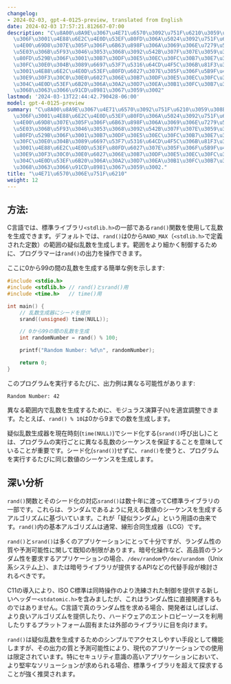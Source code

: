 ```yaml
---
changelog:
- 2024-02-03, gpt-4-0125-preview, translated from English
date: 2024-02-03 17:57:21.812667-07:00
description: "C\u8A00\u8A9E\u3067\u4E71\u6570\u3092\u751F\u6210\u3059\u308B\u3053\u3068\
  \u306F\u3001\u4E88\u6E2C\u4E0D\u53EF\u80FD\u306A\u5024\u3092\u751F\u6210\u3057\u3001\
  \u4E00\u69D8\u307E\u305F\u306F\u6B63\u898F\u306A\u3069\u306E\u7279\u5B9A\u306E\u5206\
  \u5E03\u306B\u5F93\u3046\u3053\u3068\u3092\u542B\u307F\u307E\u3059\u3002\u3053\u306E\
  \u80FD\u529B\u306F\u3001\u30B7\u30DF\u30E5\u30EC\u30FC\u30B7\u30E7\u30F3\u3084\u30B2\
  \u30FC\u30E0\u304B\u3089\u6697\u53F7\u5316\u64CD\u4F5C\u306B\u81F3\u308B\u307E\u3067\
  \u3001\u4E88\u6E2C\u4E0D\u53EF\u80FD\u6027\u307E\u305F\u306F\u5B9F\u4E16\u754C\u306E\
  \u30E9\u30F3\u30C0\u30E0\u6027\u306E\u30B7\u30DF\u30E5\u30EC\u30FC\u30B7\u30E7\u30F3\
  \u304C\u4E0D\u53EF\u6B20\u306A\u30A2\u30D7\u30EA\u30B1\u30FC\u30B7\u30E7\u30F3\u306B\
  \u3068\u3063\u3066\u91CD\u8981\u3067\u3059\u3002"
lastmod: '2024-03-13T22:44:42.790428-06:00'
model: gpt-4-0125-preview
summary: "C\u8A00\u8A9E\u3067\u4E71\u6570\u3092\u751F\u6210\u3059\u308B\u3053\u3068\
  \u306F\u3001\u4E88\u6E2C\u4E0D\u53EF\u80FD\u306A\u5024\u3092\u751F\u6210\u3057\u3001\
  \u4E00\u69D8\u307E\u305F\u306F\u6B63\u898F\u306A\u3069\u306E\u7279\u5B9A\u306E\u5206\
  \u5E03\u306B\u5F93\u3046\u3053\u3068\u3092\u542B\u307F\u307E\u3059\u3002\u3053\u306E\
  \u80FD\u529B\u306F\u3001\u30B7\u30DF\u30E5\u30EC\u30FC\u30B7\u30E7\u30F3\u3084\u30B2\
  \u30FC\u30E0\u304B\u3089\u6697\u53F7\u5316\u64CD\u4F5C\u306B\u81F3\u308B\u307E\u3067\
  \u3001\u4E88\u6E2C\u4E0D\u53EF\u80FD\u6027\u307E\u305F\u306F\u5B9F\u4E16\u754C\u306E\
  \u30E9\u30F3\u30C0\u30E0\u6027\u306E\u30B7\u30DF\u30E5\u30EC\u30FC\u30B7\u30E7\u30F3\
  \u304C\u4E0D\u53EF\u6B20\u306A\u30A2\u30D7\u30EA\u30B1\u30FC\u30B7\u30E7\u30F3\u306B\
  \u3068\u3063\u3066\u91CD\u8981\u3067\u3059\u3002."
title: "\u4E71\u6570\u306E\u751F\u6210"
weight: 12
---
```


## 方法:
C言語では、標準ライブラリ`<stdlib.h>`の一部である`rand()`関数を使用して乱数を生成できます。デフォルトでは、`rand()`は0から`RAND_MAX`（`<stdlib.h>`で定義された定数）の範囲の疑似乱数を生成します。範囲をより細かく制御するために、プログラマーは`rand()`の出力を操作できます。

ここに0から99の間の乱数を生成する簡単な例を示します:

```c
#include <stdio.h>
#include <stdlib.h> // rand()とsrand()用
#include <time.h>   // time()用

int main() {
    // 乱数生成器にシードを提供
    srand((unsigned) time(NULL));

    // 0から99の間の乱数を生成
    int randomNumber = rand() % 100;

    printf("Random Number: %d\n", randomNumber);

    return 0;
}
```

このプログラムを実行するたびに、出力例は異なる可能性があります:

```
Random Number: 42
```
異なる範囲内で乱数を生成するために、モジュラス演算子(`%`)を適宜調整できます。たとえば、`rand() % 10`は0から9までの数を生成します。

疑似乱数生成器を現在時刻(`time(NULL)`)でシード化する(`srand()`呼び出し)ことは、プログラムの実行ごとに異なる乱数のシーケンスを保証することを意味していることが重要です。シード化(`srand()`)せずに、`rand()`を使うと、プログラムを実行するたびに同じ数値のシーケンスを生成します。

## 深い分析
`rand()`関数とそのシード化の対応`srand()`は数十年に渡ってC標準ライブラリの一部です。これらは、ランダムであるように見える数値のシーケンスを生成するアルゴリズムに基づいています。これが「疑似ランダム」という用語の由来です。`rand()`内の基本アルゴリズムは通常、線形合同生成器（LCG）です。

`rand()`と`srand()`は多くのアプリケーションにとって十分ですが、ランダム性の質や予測可能性に関して既知の制限があります。暗号化操作など、高品質のランダム性を要求するアプリケーションの場合、`/dev/random`や`/dev/urandom`（Unix系システム上）、または暗号ライブラリが提供するAPIなどの代替手段が検討されるべきです。

C11の導入により、ISO C標準は同時操作のより洗練された制御を提供する新しいヘッダー`<stdatomic.h>`を含みましたが、これはランダム性に直接関連するものではありません。C言語で真のランダム性を求める場合、開発者はしばしば、より良いアルゴリズムを提供したり、ハードウェアのエントロピーソースを利用したりするプラットフォーム固有または外部のライブラリに目を向けます。

`rand()`は疑似乱数を生成するためのシンプルでアクセスしやすい手段として機能しますが、その出力の質と予測可能性により、現代のアプリケーションでの使用は限定されています。特にセキュリティ意識の高いアプリケーションにおいて、より堅牢なソリューションが求められる場合、標準ライブラリを超えて探求することが強く推奨されます。
